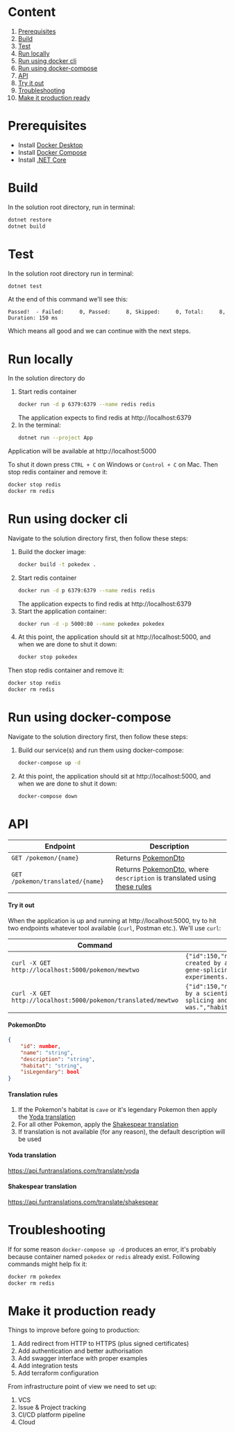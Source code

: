 ﻿

# Content
1. [Prerequisites](#prerequisites)
2. [Build](#build)
3. [Test](#test)
4. [Run locally](#run-locally)
5. [Run using docker cli](#run-the-app-using-docker-cli)
6. [Run using docker-compose](#run-the-app-using-docker-compose)
7. [API](#api)
8. [Try it out](#try-it-out)
9. [Troubleshooting](#troubleshooting)
10. [Make it production ready](#production-ready)

# Prerequisites
- Install [Docker Desktop](https://docs.docker.com/desktop/)
- Install [Docker Compose](https://docs.docker.com/compose/install/)
- Install [.NET Core](https://dotnet.microsoft.com/learn/dotnet/hello-world-tutorial/install)

# Build
In the solution root directory, run in terminal:
```sh
dotnet restore
dotnet build
```

# Test
In the solution root directory run in terminal:
```sh
dotnet test
```
At the end of this command we'll see this:
```
Passed!  - Failed:     0, Passed:     8, Skipped:     0, Total:     8, Duration: 150 ms
```
Which means all good and we can continue with the next steps.

# Run locally
In the solution directory do
1. Start redis container
    ```sh
    docker run -d p 6379:6379 --name redis redis
    ```
    The application expects to find redis at http://localhost:6379
2. In the terminal:
    ```sh
    dotnet run --project App
    ```
Application will be available at http://localhost:5000

To shut it down press `CTRL + C` on Windows or `Control + C` on Mac.
Then stop redis container and remove it:
```sh
docker stop redis
docker rm redis
```

# Run using docker cli
Navigate to the solution directory first, then follow these steps:
1. Build the docker image:
    ```sh
    docker build -t pokedex .
    ```
2. Start redis container
    ```sh
    docker run -d p 6379:6379 --name redis redis
    ```
    The application expects to find redis at http://localhost:6379
3. Start the application container:
    ```sh
    docker run -d -p 5000:80 --name pokedex pokedex
    ```
3. At this point, the application should sit at http://localhost:5000, and when we are done to shut it down:
    ```sh
    docker stop pokedex
    ```
Then stop redis container and remove it:
```sh
docker stop redis
docker rm redis
```
    
# Run using docker-compose
Navigate to the solution directory first, then follow these steps:
1. Build our service(s) and run them using docker-compose:
    ```sh
    docker-compose up -d
    ```
2. At this point, the application should sit at http://localhost:5000, and when we are done to shut it down:
    ```sh
    docker-compose down
    ```
    
# API
| Endpoint | Description |
| -------- | ----------- |
| `GET /pokemon/{name}` | Returns [PokemonDto](#pokemondto) |
| `GET /pokemon/translated/{name}` | Returns [PokemonDto](#pokemondto), where `description` is translated using [these rules](#translation-rules) |

#### Try it out
When the application is up and running at http://localhost:5000, try to hit two endpoints whatever tool available (`curl`, Postman etc.). We'll use `curl`:

| Command | Response |
| ------- | -------- |
|`curl -X GET http://localhost:5000/pokemon/mewtwo`|`{"id":150,"name":"mewtwo","description":"It was created by a scientist after years of horrific gene-splicing and DNA-engineering experiments.","habitat":"rare","isLegendary":true}`|
|`curl -X GET http://localhost:5000/pokemon/translated/mewtwo`|`{"id":150,"name":"mewtwo","description":"Created by a scientist after years of horrific gene-splicing and dna-engineering experiments,  it was.","habitat":"rare","isLegendary":true}`|

#### PokemonDto
```json
{
    "id": number,
    "name": "string",
    "description": "string",
    "habitat": "string",
    "isLegendary": bool
}
```

#### Translation rules

1. If the Pokemon's habitat is `cave` or it's legendary Pokemon then apply the [Yoda translation](#yoda-translation)
2. For all other Pokemon, apply the [Shakespear translation](#shakespear-translation)
3. If translation is not available (for any reason), the default description will be used

#### Yoda translation
https://api.funtranslations.com/translate/yoda
#### Shakespear translation
https://api.funtranslations.com/translate/shakespear

# Troubleshooting
If for some reason `docker-compose up -d` produces an error, it's probably because container named `pokedex` or `redis` already exist.
Following commands might help fix it:
```sh
docker rm pokedex
docker rm redis
```

# Make it production ready
Things to improve before going to production:
1. Add redirect from HTTP to HTTPS (plus signed certificates)
2. Add authentication and better authorisation
3. Add swagger interface with proper examples
4. Add integration tests
5. Add terraform configuration

From infrastructure point of view we need to set up:
 1. VCS
 2. Issue & Project tracking
 3. CI/CD platform pipeline
 5. Cloud